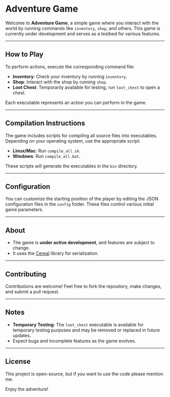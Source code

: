 # Adventure Game

Welcome to **Adventure Game**, a simple game where you interact with the world by running commands like `inventory`, `shop`, and others. This game is currently under development and serves as a testbed for various features.

---

## How to Play
To perform actions, execute the corresponding command file:
- **Inventory**: Check your inventory by running `inventory`.
- **Shop**: Interact with the shop by running `shop`.
- **Loot Chest**: Temporarily available for testing, run `loot_chest` to open a chest.

Each executable represents an action you can perform in the game. 

---

## Compilation Instructions
The game includes scripts for compiling all source files into executables. Depending on your operating system, use the appropriate script:
- **Linux/Mac**: Run `compile_all.sh`.
- **Windows**: Run `compile_all.bat`.

These scripts will generate the executables in the `bin` directory.

---

## Configuration
You can customize the starting position of the player by editing the JSON configuration files in the `config` folder. These files control various initial game parameters.

---

## About
- The game is **under active development**, and features are subject to change.
- It uses the [Cereal](https://uscilab.github.io/cereal/) library for serialization.

---

## Contributing
Contributions are welcome! Feel free to fork the repository, make changes, and submit a pull request.

---

## Notes
- **Temporary Testing**: The `loot_chest` executable is available for temporary testing purposes and may be removed or replaced in future updates.
- Expect bugs and incomplete features as the game evolves.

---

## License
This project is open-source, but if you want to use the code please mention me.

Enjoy the adventure!
